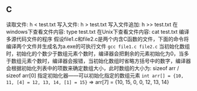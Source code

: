## C
  读取文件: h < test.txt
  写入文件: h > test.txt
  写入文件追加: h >> test.txt
  在windows下查看文件内容: type test.txt
  在Unix下查看文件内容: cat test.txt
  编译多源代码文件的程序
    假设file1.c和file2.c是两个内含C函数的文件，下面的命令将编译两个文件并生成名为a.exe的可执行文件
      `gcc file1.c file2.c`
  当初始化数组时，初始化的个数少于数组元素个数时，编译器会把剩余的元素初始化为0，当多于数组元素个数时，编译器会报错，当初始化数组时省略方括号中的数字，编译器会根据初始化列表中的项数来确定数组大小，此时数组的大小为: sizeof arr / sizeof arr[0]
  指定初始化器——可以初始化指定的数组元素
    `int arr[] = {10, 11, [4] = 12, 13, 14, [1] = 15}` => arr[7] = {10, 15, 0, 0, 12, 13, 14}